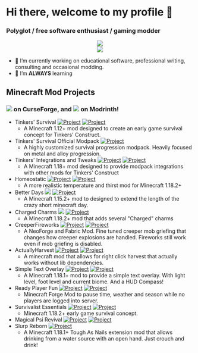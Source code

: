 # Hi there, welcome to my profile 👋

### Polyglot / free software enthusiast / gaming modder
<div align="center">
    <img src="https://github-readme-streak-daydreamsdeveloper.vercel.app/?user=wendall911&theme=dark" />
    <br />
    <img src="https://github-readme-stats.vercel.app/api?username=wendall911&show_icons=true&theme=dark" />
</div>

- 🔭 I’m currently working on educational software, professional writing, consulting and occasional modding.
- 🌱 I’m **ALWAYS** learning

## Minecraft Mod Projects
### [![](http://cf.way2muchnoise.eu/author/short_wendall911.svg)](https://www.curseforge.com/members/wendall911/projects) on CurseForge, and [![](https://modrinth.roughness.technology/author/short_wendall911.svg)](https://modrinth.com/user/wendall911) on Modrinth!
- Tinkers' Survival [![Project](http://cf.way2muchnoise.eu/full_294667_downloads.svg)](https://www.curseforge.com/minecraft/mc-mods/tinkersurvival) [![Project](https://modrinth.roughness.technology/full_tinkersurvival_downloads.svg)](https://modrinth.com/mod/tinkersurvival)
  - A Minecraft 1.12+ mod designed to create an early game survival concept for Tinkers' Construct.
- Tinkers' Survival Official Modpack [![Project](http://cf.way2muchnoise.eu/full_320240_downloads.svg)](https://www.curseforge.com/minecraft/modpacks/tinkers-survival-official)
  - A highly customized survival progression modpack. Heavily focused on metal and alloy progression.
- Tinkers' Integrations and Tweaks [![Project](http://cf.way2muchnoise.eu/full_602680_downloads.svg)](https://www.curseforge.com/minecraft/mc-mods/tcintegrations) [![Project](https://modrinth.roughness.technology/full_tcintegrations_downloads.svg)](https://modrinth.com/mod/tcintegrations)
  - A Minecraft 1.18+ mod designed to provide modpack integrations with other mods for Tinkers' Construct
- Homeostatic [![Project](http://cf.way2muchnoise.eu/full_634466_downloads.svg)](https://minecraft.curseforge.com/projects/634466) [![Project](https://modrinth.roughness.technology/full_homeostatic_downloads.svg)](https://modrinth.com/mod/homeostatic)
  - A more realistic temperature and thirst mod for Minecraft 1.18.2+
- Better Days [![](http://cf.way2muchnoise.eu/full_895618_downloads.svg)](https://www.curseforge.com/minecraft/mc-mods/betterdays) [![Project](https://modrinth.roughness.technology/full_betterdays_downloads.svg)](https://modrinth.com/mod/betterdays)
  - A Minecraft 1.15.2+ mod to designed to extend the length of the crazy short minecraft day.
- Charged Charms [![](http://cf.way2muchnoise.eu/full_682683_downloads.svg)](https://www.curseforge.com/minecraft/mc-mods/charged-charms) [![Project](https://modrinth.roughness.technology/full_charged-charms_downloads.svg)](https://modrinth.com/mod/charged-charms)
  - A Minecraft 1.18.2+ mod that adds several "Charged" charms
- CreeperFireworks [![Project](http://cf.way2muchnoise.eu/full_1071230_downloads.svg)](https://minecraft.curseforge.com/projects/1071230) [![Project](https://modrinth.roughness.technology/full_creeper-fireworks-mod_downloads.svg)](https://modrinth.com/mod/creeper-fireworks-mod)
  - A NeoForge and Fabric Mod. Fine tuned creeper mob griefing that changes how creeper explosions are handled. Fireworks still work even if mob griefing is disabled.
- ActuallyHarvest [![Project](http://cf.way2muchnoise.eu/full_1076278_downloads.svg)](https://minecraft.curseforge.com/projects/1076278) [![Project](https://modrinth.roughness.technology/full_actually-harvest_downloads.svg)](https://modrinth.com/mod/actually-harvest)
  - A minecraft mod that allows for right click harvest that actually works without lib dependencies.
- Simple Text Overlay [![Project](http://cf.way2muchnoise.eu/full_321283_downloads.svg)](https://www.curseforge.com/minecraft/mc-mods/simpletextoverlay) [![Project](https://modrinth.roughness.technology/full_simpletextoverlay_downloads.svg)](https://modrinth.com/mod/simpletextoverlay)
  - A Minecraft 1.18.1+ mod to provide a simple text overlay. With light level, foot level and current biome. And a HUD Compass!
- Ready Player Fun [![Project](http://cf.way2muchnoise.eu/full_322036_downloads.svg)](https://www.curseforge.com/minecraft/mc-mods/ready-player-fun) [![Project](https://modrinth.roughness.technology/full_ready-player-fun_downloads.svg)](https://modrinth.com/mod/ready-player-fun)
  - Minecraft Forge Mod to pause time, weather and season while no players are logged into server.
- Survivalist Essentials [![Project](http://cf.way2muchnoise.eu/full_676800_downloads.svg)](https://www.curseforge.com/minecraft/mc-mods/survivalist-essentials) [![Project](https://modrinth.roughness.technology/full_survivalist-essentials_downloads.svg)](https://modrinth.com/mod/survivalist-essentials)
  - Minecraft 1.18.2+ early game survival concept.
- Magical Psi Revival [![Project](http://cf.way2muchnoise.eu/full_1320084_downloads.svg)](https://www.curseforge.com/minecraft/mc-mods/magical-psi-revival) [![Project](https://modrinth.roughness.technology/full_magical-psi-revival_downloads.svg)](https://modrinth.com/mod/magical-psi-revival)
- Slurp Reborn [![Project](http://cf.way2muchnoise.eu/full_620378_downloads.svg)](https://minecraft.curseforge.com/projects/620378)
  - A Minecraft 1.18.1+ Tough As Nails extension mod that allows drinking from a water source with an open hand. Just crouch and drink!
